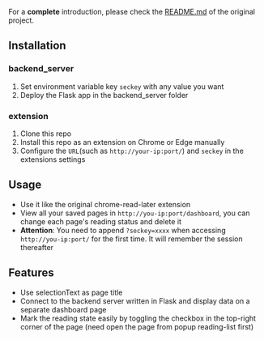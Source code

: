 For a **complete** introduction, please check the [README.md](https://github.com/willbchang/chrome-read-later) of the original project.

## Installation

### backend_server

1. Set environment variable key `seckey` with any value you want
2. Deploy the Flask app in the backend_server folder

### extension

1. Clone this repo
2. Install this repo as an extension on Chrome or Edge manually
3. Configure the `URL`(such as `http://your-ip:port/`) and `seckey` in the extensions settings

## Usage

- Use it like the original chrome-read-later extension
- View all your saved pages in `http://you-ip:port/dashboard`, you can change each page's reading status and delete it
- **Attention**: You need to append `?seckey=xxxx` when accessing `http://you-ip:port/` for the first time. It will remember the session thereafter

## Features

- Use selectionText as page title
- Connect to the backend server written in Flask and display data on a separate dashboard page
- Mark the reading state easily by toggling the checkbox in the top-right corner of the page (need open the page from popup reading-list first)

